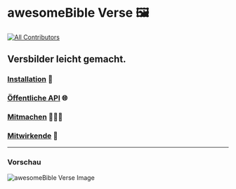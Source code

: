 # awesomeBible Verse 🖼️
<!-- ALL-CONTRIBUTORS-BADGE:START - Do not remove or modify this section -->
[![All Contributors](https://img.shields.io/badge/all_contributors-1-orange.svg?style=flat-square)](#contributors-)
<!-- ALL-CONTRIBUTORS-BADGE:END -->
## Versbilder leicht gemacht.

### [Installation](HOSTING.DE.md) 🔧
### [Öffentliche API](API.DE.md) 🌐
### [Mitmachen](CONTRIBUTING.md) 🧑‍🤝‍🧑
### [Mitwirkende](CONTRIBUTORS.md) 💖

* * *

### Vorschau
![awesomeBible Verse Image](https://verse.awesomebible.de "Image by awesomebible.de")
